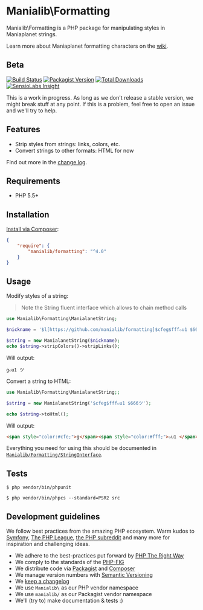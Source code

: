 # Manialib\Formatting

Manialib\Formatting is a PHP package for manipulating styles in Maniaplanet strings. 

Learn more about Maniaplanet formatting characters on the [wiki](http://wiki.maniaplanet.com/en/Profile#Nickname_customization).

## Beta

[![Build Status](https://img.shields.io/travis/manialib/formatting.svg?style=flat-square)](https://travis-ci.org/manialib/formatting)
[![Packagist Version](https://img.shields.io/packagist/v/manialib/formatting.svg?style=flat-square)](https://packagist.org/packages/manialib/formatting)
[![Total Downloads](https://img.shields.io/packagist/dt/manialib/formatting.svg?style=flat-square)](https://packagist.org/packages/manialib/formatting)
[![SensioLabs Insight](https://img.shields.io/sensiolabs/i/ba2ace96-021c-4d69-8c03-3eff608c8a88.svg?style=flat-square)](https://insight.sensiolabs.com/projects/ba2ace96-021c-4d69-8c03-3eff608c8a88)

This is a work in progress. As long as we don't release a stable version, we might break stuff at any point. If this is a problem, feel free to open an issue and we'll try to help.

## Features

- Strip styles from strings: links, colors, etc.
- Convert strings to other formats: HTML for now

Find out more in the [change log](CHANGELOG.md).

## Requirements

- PHP 5.5+

## Installation

[Install via Composer](https://getcomposer.org/):

```json
{
	"require": {
        "manialib/formatting": "^4.0"
    }
}
```

## Usage

Modify styles of a string:

> Note the String fluent interface which allows to chain method calls

```php
use Manialib\Formatting\ManialanetString;

$nickname = '$l[https://github.com/manialib/formatting]$cfeg$fff๐u1 $666ツ$l';

$string = new ManialanetString($nickname);
echo $string->stripColors()->stripLinks();
```

Will output:

```
g๐u1 ツ
```

Convert a string to HTML:

```php
use Manialib\Formatting\ManialanetString;;

$string = new ManialanetString('$cfeg$fff๐u1 $666ツ');

echo $string->toHtml();
```

Will output:

```html
<span style="color:#cfe;">g</span><span style="color:#fff;">๐u1 </span><span style="color:#666;">ツ</span>
```

Everything you need for using this should be documented in [`Manialib/Formatting/StringInterface`](src/Manialib/Formatting/StringInterface.php).

## Tests

`$ php vendor/bin/phpunit`

`$ php vendor/bin/phpcs --standard=PSR2 src`

## Development guidelines

We follow best practices from the amazing PHP ecosystem. Warm kudos to [Symfony](http://symfony.com/), [The PHP League](http://thephpleague.com/), [the PHP subreddit](http://www.reddit.com/r/PHP/) and many more for inspiration and challenging ideas.

- We adhere to the best-practices put forward by [PHP The Right Way](http://www.phptherightway.com/)
- We comply to the standards of the [PHP-FIG](http://www.php-fig.org/)
- We distribute code via [Packagist](https://packagist.org/) and [Composer](https://getcomposer.org/)
- We manage version numbers with [Semantic Versioning](http://semver.org/)
- We [keep a changelog](http://keepachangelog.com/)
- We use `Manialib\` as our PHP vendor namespace
- We use `manialib/` as our Packagist vendor namespace
- We'll (try to) make documentation & tests :)
